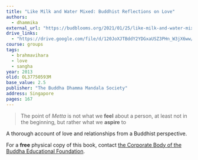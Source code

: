 ```yaml
---
title: "Like Milk and Water Mixed: Buddhist Reflections on Love"
authors:
  - dhammika
external_url: "https://budblooms.org/2021/01/25/like-milk-and-water-mixed/"
drive_links:
  - "https://drive.google.com/file/d/120JoXJTBddY2YDGxaUSZ3PHn_W3jX6ww/view?usp=drivesdk"
course: groups
tags:
  - brahmavihara
  - love
  - sangha
year: 2013
olid: OL37750593M
base_value: 2.5
publisher: "The Buddha Dhamma Mandala Society"
address: Singapore
pages: 167
---
```


> The point of *Metta* is not what we **feel** about a person, at least not in the beginning, but rather what we **aspire** to

A thorough account of love and relationships from a Buddhist perspective.

For a **free** physical copy of this book, contact [the Corporate Body of the Buddha Educational Foundation](https://www.budaedu.org/en/book/).

